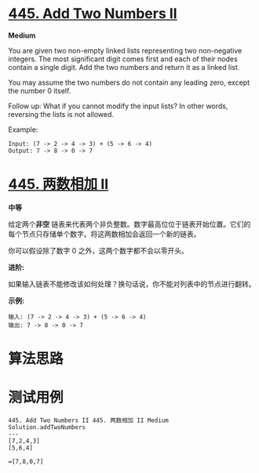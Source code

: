 # [445. Add Two Numbers II][enTitle]

**Medium**

You are given two non-empty linked lists representing two non-negative integers. The most significant digit comes first and each of their nodes contain a single digit. Add the two numbers and return it as a linked list.

You may assume the two numbers do not contain any leading zero, except the number 0 itself.

Follow up: What if you cannot modify the input lists? In other words, reversing the lists is not allowed.

Example:

```
Input: (7 -> 2 -> 4 -> 3) + (5 -> 6 -> 4)
Output: 7 -> 8 -> 0 -> 7

```


# [445. 两数相加 II][cnTitle]

**中等**

给定两个**非空** 链表来代表两个非负整数。数字最高位位于链表开始位置。它们的每个节点只存储单个数字。将这两数相加会返回一个新的链表。



你可以假设除了数字 0 之外，这两个数字都不会以零开头。

**进阶:** 

如果输入链表不能修改该如何处理？换句话说，你不能对列表中的节点进行翻转。

**示例:** 

```
输入: (7 -> 2 -> 4 -> 3) + (5 -> 6 -> 4)
输出: 7 -> 8 -> 0 -> 7

```


# 算法思路

# 测试用例
```
445. Add Two Numbers II 445. 两数相加 II Medium
Solution.addTwoNumbers
---
[7,2,4,3]
[5,6,4]

=[7,8,0,7]

```

[enTitle]: https://leetcode.com/problems/add-two-numbers-ii/
[cnTitle]: https://leetcode-cn.com/problems/add-two-numbers-ii/

